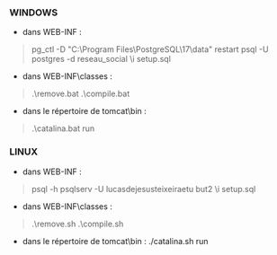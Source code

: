 ### WINDOWS

- dans WEB-INF : 
> pg_ctl -D "C:\Program Files\PostgreSQL\17\data" restart
> psql -U postgres -d reseau_social
> \i setup.sql

- dans WEB-INF\classes : 
> .\remove.bat
> .\compile.bat

- dans le répertoire de tomcat\bin : 
> .\catalina.bat run

### LINUX

- dans WEB-INF :
> psql -h psqlserv -U lucasdejesusteixeiraetu but2
> \i setup.sql

- dans WEB-INF\classes : 
> .\remove.sh
> .\compile.sh

- dans le répertoire de tomcat\bin : 
./catalina.sh run